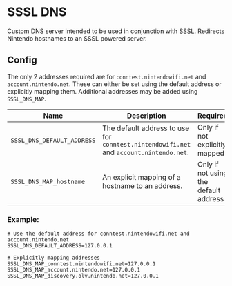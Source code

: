 # SSSL DNS
Custom DNS server intended to be used in conjunction with [SSSL](https://github.com/PretendoNetwork/SSSL). Redirects Nintendo hostnames to an SSSL powered server.

## Config
The only 2 addresses required are for `conntest.nintendowifi.net` and `account.nintendo.net`. These can either be set using the default address or explicitly mapping them. Additional addresses may be added using `SSSL_DNS_MAP`.

| Name                       | Description                                                                            | Required                              |
|----------------------------|----------------------------------------------------------------------------------------|---------------------------------------|
| `SSSL_DNS_DEFAULT_ADDRESS` | The default address to use for `conntest.nintendowifi.net` and `account.nintendo.net`. | Only if not explicitly mapped         |
| `SSSL_DNS_MAP_hostname`    | An explicit mapping of a hostname to an address.                                       | Only if not using the default address |

### Example:

```
# Use the default address for conntest.nintendowifi.net and account.nintendo.net
SSSL_DNS_DEFAULT_ADDRESS=127.0.0.1

# Explicitly mapping addresses
SSSL_DNS_MAP_conntest.nintendowifi.net=127.0.0.1
SSSL_DNS_MAP_account.nintendo.net=127.0.0.1
SSSL_DNS_MAP_discovery.olv.nintendo.net=127.0.0.1
```